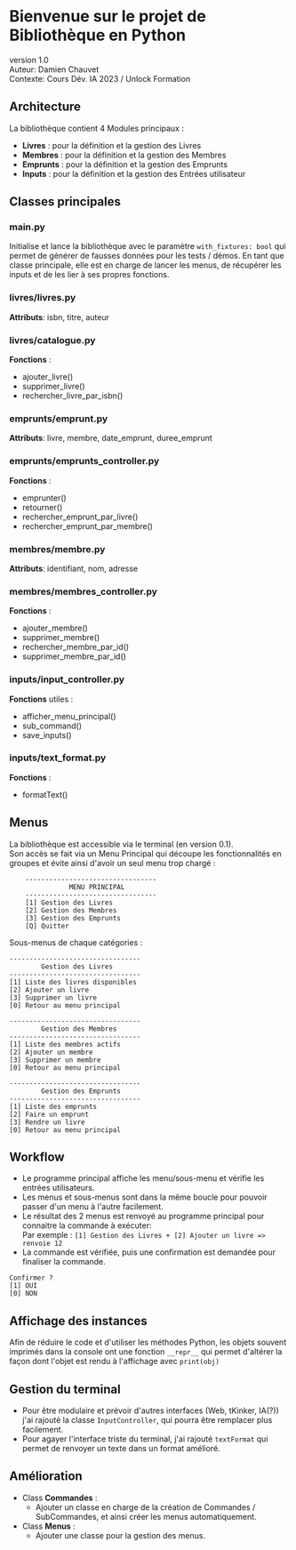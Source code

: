 # Bienvenue sur le projet de Bibliothèque en Python
version 1.0  
Auteur: Damien Chauvet  
Contexte: Cours Dév. IA 2023 / Unlock Formation  

## Architecture  
La bibliothèque contient 4 Modules principaux :
- **Livres** : pour la définition et la gestion des Livres
- **Membres** : pour la définition et la gestion des Membres
- **Emprunts** : pour la définition et la gestion des Emprunts
- **Inputs** : pour la définition et la gestion des Entrées utilisateur

## Classes principales
### main.py
Initialise et lance la bibliothèque avec le paramètre ```with_fixtures: bool``` qui permet de générer de fausses données pour les tests / démos.
En tant que classe principale, elle est en charge de lancer les menus, de récupérer les inputs et de les lier à ses propres fonctions.
### livres/livres.py
**Attributs**: isbn, titre, auteur
### livres/catalogue.py
**Fonctions** :
- ajouter_livre()
- supprimer_livre()
- rechercher_livre_par_isbn()
### emprunts/emprunt.py
**Attributs**: livre, membre, date_emprunt, duree_emprunt
### emprunts/emprunts_controller.py
**Fonctions** :
- emprunter()
- retourner()
- rechercher_emprunt_par_livre()
- rechercher_emprunt_par_membre()
### membres/membre.py
**Attributs**: identifiant, nom, adresse
### membres/membres_controller.py
**Fonctions** :
- ajouter_membre()
- supprimer_membre()
- rechercher_membre_par_id()
- supprimer_membre_par_id()
### inputs/input_controller.py
**Fonctions** utiles :
- afficher_menu_principal()
- sub_command()
- save_inputs()
### inputs/text_format.py
**Fonctions** :
- formatText()

## Menus
La bibliothèque est accessible via le terminal (en version 0.1).  
Son accès se fait via un Menu Principal qui découpe les fonctionnalités en groupes et évite ainsi d'avoir un seul menu trop chargé :
```
    ---------------------------------
               MENU PRINCIPAL
    ---------------------------------
    [1] Gestion des Livres
    [2] Gestion des Membres
    [3] Gestion des Emprunts
    [Q] Quitter 
```
Sous-menus de chaque catégories :
```
---------------------------------
        Gestion des Livres
---------------------------------
[1] Liste des livres disponibles
[2] Ajouter un livre
[3] Supprimer un livre
[0] Retour au menu principal
```
```
---------------------------------
        Gestion des Membres
---------------------------------
[1] Liste des membres actifs
[2] Ajouter un membre
[3] Supprimer un membre
[0] Retour au menu principal
```
```
---------------------------------
        Gestion des Emprunts
---------------------------------
[1] Liste des emprunts
[2] Faire un emprunt
[3] Rendre un livre
[0] Retour au menu principal
```

## Workflow
- Le programme principal affiche les menu/sous-menu et vérifie les entrées utilisateurs.
- Les menus et sous-menus sont dans la même boucle pour pouvoir passer d'un menu à l'autre facilement.
- Le résultat des 2 menus est renvoyé au programme principal pour connaitre la commande à exécuter:  
Par exemple : ````[1] Gestion des Livres + [2] Ajouter un livre => renvoie 12````
- La commande est vérifiée, puis une confirmation est demandée pour finaliser la commande.
```
Confirmer ?
[1] OUI
[0] NON
```


## Affichage des instances 
Afin de réduire le code et d'utiliser les méthodes Python,
les objets souvent imprimés dans la console ont une fonction ```__repr__```
qui permet d'altérer la façon dont l'objet est rendu à l'affichage avec ```print(obj)```

## Gestion du terminal
- Pour être modulaire et prévoir d'autres interfaces (Web, tKinker, IA(?)) 
j'ai rajouté la classe ```InputController```, qui pourra être remplacer plus facilement.  
- Pour agayer l'interface triste du terminal, j'ai rajouté ```textFormat``` qui permet de renvoyer un texte dans un format amélioré.

## Amélioration
- Class **Commandes** :
  - Ajouter un classe en charge de la création de Commandes / SubCommandes,
et ainsi créer les menus automatiquement.
- Class **Menus** :
  - Ajouter une classe pour la gestion des menus.